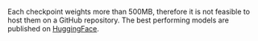 Each checkpoint weights more than 500MB, therefore it is not feasible to host them on a GitHub repository.
The best performing models are published on [HuggingFace](https://huggingface.co/bmi-labmedinfo).
